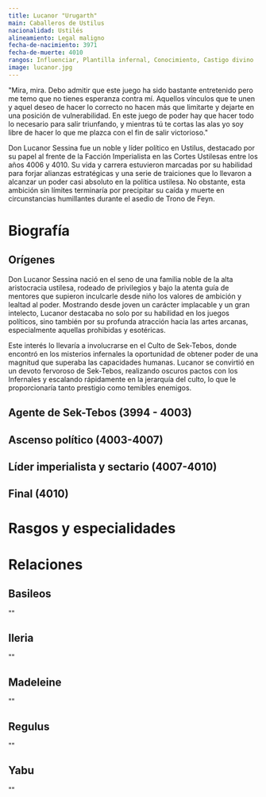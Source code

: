 ```yaml
---
title: Lucanor "Urugarth"
main: Caballeros de Ustilus
nacionalidad: Ustilés
alineamiento: Legal maligno
fecha-de-nacimiento: 3971
fecha-de-muerte: 4010
rangos: Influenciar, Plantilla infernal, Conocimiento, Castigo divino
image: lucanor.jpg
---
```


"Mira, mira. Debo admitir que este juego ha sido bastante entretenido pero me temo que no tienes esperanza contra mí. Aquellos vínculos que te unen y aquel deseo de hacer lo correcto no hacen más que limitarte y dejarte en una posición de vulnerabilidad. En este juego de poder hay que hacer todo lo necesario para salir triunfando, y mientras tú te cortas las alas yo soy libre de hacer lo que me plazca con el fin de salir victorioso."

Don Lucanor Sessina fue un noble y líder político en Ustilus, destacado por su papel al frente de la Facción Imperialista en las Cortes Ustilesas entre los años 4006 y 4010. Su vida y carrera estuvieron marcadas por su habilidad para forjar alianzas estratégicas y una serie de traiciones que lo llevaron a alcanzar un poder casi absoluto en la política ustilesa. No obstante, esta ambición sin límites terminaría por precipitar su caída y muerte en circunstancias humillantes durante el asedio de Trono de Feyn.

# Biografía

## Orígenes

Don Lucanor Sessina nació en el seno de una familia noble de la alta aristocracia ustilesa, rodeado de privilegios y bajo la atenta guía de mentores que supieron inculcarle desde niño los valores de ambición y lealtad al poder. Mostrando desde joven un carácter implacable y un gran intelecto, Lucanor destacaba no solo por su habilidad en los juegos políticos, sino también por su profunda atracción hacia las artes arcanas, especialmente aquellas prohibidas y esotéricas. 

Este interés lo llevaría a involucrarse en el Culto de Sek-Tebos, donde encontró en los misterios infernales la oportunidad de obtener poder de una magnitud que superaba las capacidades humanas. Lucanor se convirtió en un devoto fervoroso de Sek-Tebos, realizando oscuros pactos con los Infernales y escalando rápidamente en la jerarquía del culto, lo que le proporcionaría tanto prestigio como temibles enemigos.

## Agente de Sek-Tebos (3994 - 4003)



## Ascenso político (4003-4007)



## Líder imperialista y sectario (4007-4010)



## Final (4010)



# Rasgos y especialidades



# Relaciones

## Basileos

""

## Ileria

""

## Madeleine

""

## Regulus

""

## Yabu

""
